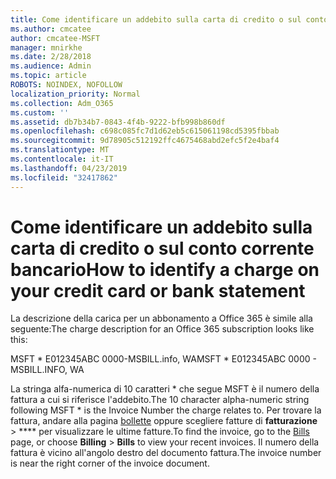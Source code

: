 ```yaml
---
title: Come identificare un addebito sulla carta di credito o sul conto corrente bancario
ms.author: cmcatee
author: cmcatee-MSFT
manager: mnirkhe
ms.date: 2/28/2018
ms.audience: Admin
ms.topic: article
ROBOTS: NOINDEX, NOFOLLOW
localization_priority: Normal
ms.collection: Adm_O365
ms.custom: ''
ms.assetid: db7b34b7-0843-4f4b-9222-bfb998b860df
ms.openlocfilehash: c698c085fc7d1d62eb5c615061198cd5395fbbab
ms.sourcegitcommit: 9d78905c512192ffc4675468abd2efc5f2e4baf4
ms.translationtype: MT
ms.contentlocale: it-IT
ms.lasthandoff: 04/23/2019
ms.locfileid: "32417862"
---
```

# <a name="how-to-identify-a-charge-on-your-credit-card-or-bank-statement"></a><span data-ttu-id="4fd51-102">Come identificare un addebito sulla carta di credito o sul conto corrente bancario</span><span class="sxs-lookup"><span data-stu-id="4fd51-102">How to identify a charge on your credit card or bank statement</span></span>

<span data-ttu-id="4fd51-103">La descrizione della carica per un abbonamento a Office 365 è simile alla seguente:</span><span class="sxs-lookup"><span data-stu-id="4fd51-103">The charge description for an Office 365 subscription looks like this:</span></span>
  
<span data-ttu-id="4fd51-104">MSFT \* E012345ABC 0000-MSBILL.info, WA</span><span class="sxs-lookup"><span data-stu-id="4fd51-104">MSFT \* E012345ABC 0000 - MSBILL.INFO, WA</span></span>
  
<span data-ttu-id="4fd51-105">La stringa alfa-numerica di 10 caratteri \* che segue MSFT è il numero della fattura a cui si riferisce l'addebito.</span><span class="sxs-lookup"><span data-stu-id="4fd51-105">The 10 character alpha-numeric string following MSFT \* is the Invoice Number the charge relates to.</span></span> <span data-ttu-id="4fd51-106">Per trovare la fattura, andare alla pagina [bollette](https://go.microsoft.com/fwlink/p/?linkid=848039) oppure scegliere fatture di **fatturazione** \> \*\*\*\* per visualizzare le ultime fatture.</span><span class="sxs-lookup"><span data-stu-id="4fd51-106">To find the invoice, go to the [Bills](https://go.microsoft.com/fwlink/p/?linkid=848039) page, or choose **Billing** \> **Bills** to view your recent invoices.</span></span> <span data-ttu-id="4fd51-107">Il numero della fattura è vicino all'angolo destro del documento fattura.</span><span class="sxs-lookup"><span data-stu-id="4fd51-107">The invoice number is near the right corner of the invoice document.</span></span> 
  

